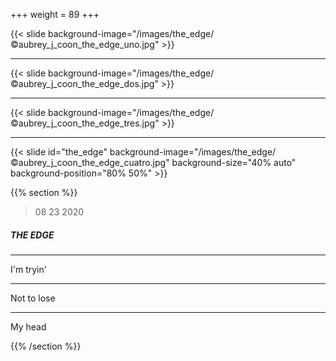 +++
weight = 89
+++


{{< slide background-image="/images/the_edge/©aubrey_j_coon_the_edge_uno.jpg" >}}

---

{{< slide background-image="/images/the_edge/©aubrey_j_coon_the_edge_dos.jpg" >}}

---

{{< slide background-image="/images/the_edge/©aubrey_j_coon_the_edge_tres.jpg" >}}

---

{{< slide id="the_edge" background-image="/images/the_edge/©aubrey_j_coon_the_edge_cuatro.jpg" background-size="40% auto" background-position="80% 50%" >}}

{{% section %}}

> 08 23 2020

##### THE EDGE

---

I'm tryin'

---

Not to lose

---

My head

{{% /section %}}